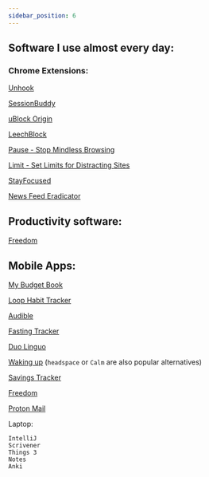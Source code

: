 ```yaml
---
sidebar_position: 6
---
```


## Software I use almost every day:

### Chrome Extensions:

[Unhook](https://chrome.google.com/webstore/detail/unhook-remove-youtube-rec/khncfooichmfjbepaaaebmommgaepoid?hl=en)

[SessionBuddy](https://chrome.google.com/webstore/detail/session-buddy/edacconmaakjimmfgnblocblbcdcpbko?hl=en)

[uBlock Origin](https://chrome.google.com/webstore/detail/ublock-origin/cjpalhdlnbpafiamejdnhcphjbkeiagm?hl=en)

[LeechBlock](https://chrome.google.com/webstore/detail/leechblock-ng/blaaajhemilngeeffpbfkdjjoefldkok)

[Pause - Stop Mindless Browsing](https://chrome.google.com/webstore/detail/pause-stop-mindless-brows/ljfdccdjpfjpfjbpdiihanpodilolofh)

[Limit - Set Limits for Distracting Sites](https://chrome.google.com/webstore/detail/limit-set-limits-for-dist/blcdfhbibkkjpfdddnmnmhfgjlicebba)

[StayFocused](https://chrome.google.com/webstore/detail/stayfocusd/laankejkbhbdhmipfmgcngdelahlfoji?hl=en-GB)

[News Feed Eradicator](https://chrome.google.com/webstore/detail/news-feed-eradicator/fjcldmjmjhkklehbacihaiopjklihlgg?hl=en)


## Productivity software:

[Freedom](https://freedom.to/dashboard)

## Mobile Apps:

[My Budget Book](https://play.google.com/store/apps/details?id=com.onetwoapps.mh&hl=en_GB&gl=US)

[Loop Habit Tracker](https://play.google.com/store/apps/details?id=org.isoron.uhabits&hl=en_GB&gl=US)

[Audible](https://www.audible.com/)

[Fasting Tracker](https://play.google.com/store/apps/details?id=bodyfast.zero.fastingtracker.weightloss&hl=en_GB&gl=US)

[Duo Linguo](https://www.duolingo.com/)

[Waking up](https://www.wakingup.com/)
(`headspace` or `Calm` are also popular alternatives)

[Savings Tracker](https://play.google.com/store/apps/details?id=com.longnguyen.savingstracker&hl=en_GB&gl=US)

[Freedom](https://freedom.to/dashboard)

[Proton Mail](https://proton.me/mail)

Laptop:

```
IntelliJ
Scrivener
Things 3
Notes
Anki
```